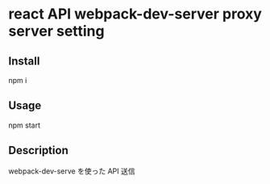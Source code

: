 react API webpack-dev-server proxy server setting
====

## Install
npm i

## Usage
npm start

## Description
webpack-dev-serve を使った API 送信
